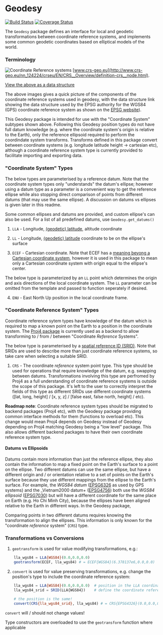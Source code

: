 # Geodesy

[![Build Status](https://travis-ci.org/JuliaGeo/Geodesy.jl.svg?branch=master)](https://travis-ci.org/JuliaGeo/Geodesy.jl)
[![Coverage Status](http://img.shields.io/coveralls/JuliaGeo/Geodesy.jl.svg)](https://coveralls.io/r/JuliaGeo/Geodesy.jl)

The `Geodesy` package defines an interface for local and geodetic transformations
between coordinate reference systems, and implements some common geodetic
coordinates based on elliptical models of the world.


### Terminology

![Coordinate Reference systems](http://www.crs-geo.eu/SharedDocs/Bilder/CRS/schema-crs-datum-cs,property=default.gif)
[www.crs-geo.eu](http://www.crs-geo.eu/nn_124224/crseu/EN/CRS__Overview/definition-crs__node.html).

[View the above as a data structure](http://i.stack.imgur.com/aeS8k.png)

The above images gives a quick picture of the components of the coordinate reference systems used in geodesy, with the data structure link showing the data structure used by the EPSG authority for the WGS84 (GPS) coordinate reference system as shown on the [EPSG website](http://www.epsg-registry.org/)).

This Geodesy package is intended for use with the "Coordinate System" subtypes shown above. Following this Geodesy position types do not have full datum knowledge (e.g. where the coordinate system's origin is relative to the Earth), only the reference ellipsoid required to perform the coordindate system transforms.  Transforms defined in this package convert between coordinate systems (e.g. longitude latitude height -> cartesian etc), although a coordinate reference system type is currently provided to facilitate importing and exporting data.


### "Coordinate System" Types

The below types are parameterised by a reference datum. Note that the coordinate system types only "understands" the datum's ellipse; however using a datum type as a parameter is a convenient way to get the reference ellipse while also stopping direct comparison of points from different datums (that may use the same ellipse).  A discussion on datums vs ellipses is given later in this readme.

Some common ellipses and datums are provided, and custom ellipse's can also be used. For a list of all predefined datums, use `Geodesy.get_datums()`

1. `LLA`   - Longitude, [(geodetic) latitude](https://en.wikipedia.org/wiki/Latitude#Geodetic_and_geocentric_latitudes), altitude coordinate

2. `LL`    - Longitude, [(geodetic) latitude](https://en.wikipedia.org/wiki/Latitude#Geodetic_and_geocentric_latitudes) coordinate to be on the ellipse's surface

3. `ECEF`  - Cartesian coordinate.  Note that ECEF has a [meaning beyong a Cartesian coordinate system](https://en.wikipedia.org/wiki/ECEF), however it is used in this package to mean only a Cartesian coordinate system with origin equal to the ellipse's center.  

The below type is parameterized by an `LL` point which determines the origin and axis directions of the local coordinate system.  The `LL` parameter can be omitted from the template and passed to function seperately if desired.

4. `ENU`   - East North Up position in the local coordinate frame.


### "Coordinate **Reference** System" Types

Coordinate reference sytem types have knowledge of the datum which is required to map a known point on the Earth to a position in the coordinate system. The [Proj4 package](https://github.com/FugroRoames/Proj4.jl) is currently used as a backend to allow transforming to / from / between "Coordinate _Reference_ Systems".

The below type is parameterised by a [spatial reference ID (SRID)](https://en.wikipedia.org/wiki/SRID). Note that SRIDs are used to describe more than just coordinate reference systems, so take care when selecting a suitable SRID.

1. `CRS` - The coordinate _reference_ system point type.  This type should be used for operations that require knowledge of the datum, e.g. swapping between datums. Transformations involving this type are perfromed by Proj4 as a full understanding of coordinate reference systems is outside the scope of this package. It's left to the user to correctly interpret the fields of this type as different SRIDs use different coordinate systems ([lat, long, height] / [x, y, z] / [false east, false north, height] / etc).

**Roadmap note**: Coordinate reference system types should be migrated to backend packages (Proj4 etc), with the Geodesy package providing common interface methods for them (functions to overload etc).  This change would mean Proj4 depends on Geodesy instead of Geodesy depending on Proj4 matching Geodesy being a "low level" package.  This also allows different backend packages to have their own coordinate reference system type.


#### Datums vs Ellipsoids

Datums contain more information than just the reference ellipse, they also contain the information to map a fixed point on the Earth's surface to a point on the ellipse.  Two different datums can use the same ellipse, but have a different origin and / or orientation relative to a set of points on the Earth's surface because they use different mappings from the ellipse to the Earth's surface.  For example, the _WGS84 datum_ ([EPSG6326](https://epsg.io/6326-datum) as used by GPS systems) and the _Vietnam2000 datum+ ([EPSG4756](https://epsg.io/4756-5194)) both use the _WGS84 ellipsoid_ ([EPSG7030](https://epsg.io/7030-ellipsoid)) but will have a different coordinate for the same place on Earth (e.g. Ho Chi Minh City), because the ellipses have been aligned relative to the Earth in different ways.  In the Geodesy package,

Comparing points in two different datums requires knowing the transformation to align the ellipses.  This information is only known for the "coordinate _reference_ system" (`CRS`) type.



### Transformations vs Conversions

1. `geotransform` is used for value modifying transformations, e.g.:
```julia
    lla_wgs84 = LLA{WGS84}(0.0,0.0,0.0)
    geotransform(ECEF, lla_wgs84) # = ECEF{WGS84}(6.378137e6,0.0,0.0)
```


2. `convert` is used for value preserving transformations, e.g. change the position's type to include the coordinate reference system:
```julia
    lla_wgs84 = LLA{WGS84}(0.0,0.0,0.0)  # position in the LLA coordinate system using the WGS84 reference ellipsoid.  Note multiple datums use the WGS84 ellipse.
    lla_wgs84_srid = SRID(LLA{WGS84})    # define the coordinate reference system for the WGS84 datum with LLA coordinate system

    # the position is the same!    
    convert(CRS{lla_wgs84_srid}, lla_wgs84) # = CRS{EPSG4326}(0.0,0.0,0.0)    
```
`convert` will / should not change values!

Type constructors are overloaded to use the `geotransform` function where applicable
